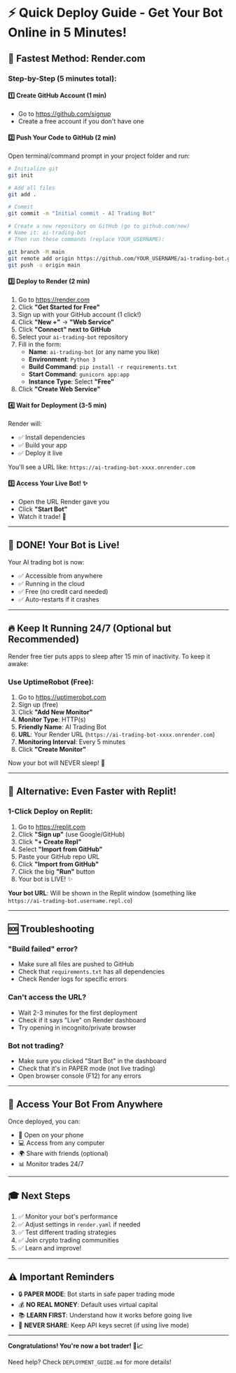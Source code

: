 # ⚡ Quick Deploy Guide - Get Your Bot Online in 5 Minutes!

## 🎯 Fastest Method: Render.com

### Step-by-Step (5 minutes total):

#### 1️⃣ **Create GitHub Account** (1 min)
- Go to https://github.com/signup
- Create a free account if you don't have one

#### 2️⃣ **Push Your Code to GitHub** (2 min)
Open terminal/command prompt in your project folder and run:

```bash
# Initialize git
git init

# Add all files
git add .

# Commit
git commit -m "Initial commit - AI Trading Bot"

# Create a new repository on GitHub (go to github.com/new)
# Name it: ai-trading-bot
# Then run these commands (replace YOUR_USERNAME):

git branch -M main
git remote add origin https://github.com/YOUR_USERNAME/ai-trading-bot.git
git push -u origin main
```

#### 3️⃣ **Deploy to Render** (2 min)

1. Go to https://render.com
2. Click **"Get Started for Free"**
3. Sign up with your GitHub account (1 click!)
4. Click **"New +"** → **"Web Service"**
5. Click **"Connect" next to GitHub**
6. Select your `ai-trading-bot` repository
7. Fill in the form:
   - **Name**: `ai-trading-bot` (or any name you like)
   - **Environment**: `Python 3`
   - **Build Command**: `pip install -r requirements.txt`
   - **Start Command**: `gunicorn app:app`
   - **Instance Type**: Select **"Free"**
8. Click **"Create Web Service"**

#### 4️⃣ **Wait for Deployment** (3-5 min)
Render will:
- ✅ Install dependencies
- ✅ Build your app
- ✅ Deploy it live

You'll see a URL like: `https://ai-trading-bot-xxxx.onrender.com`

#### 5️⃣ **Access Your Live Bot!** ✨
- Open the URL Render gave you
- Click **"Start Bot"**
- Watch it trade! 🚀

---

## 🎉 DONE! Your Bot is Live!

Your AI trading bot is now:
- ✅ Accessible from anywhere
- ✅ Running in the cloud
- ✅ Free (no credit card needed)
- ✅ Auto-restarts if it crashes

---

## 🔥 Keep It Running 24/7 (Optional but Recommended)

Render free tier puts apps to sleep after 15 min of inactivity. To keep it awake:

### Use UptimeRobot (Free):
1. Go to https://uptimerobot.com
2. Sign up (free)
3. Click **"Add New Monitor"**
4. **Monitor Type**: HTTP(s)
5. **Friendly Name**: AI Trading Bot
6. **URL**: Your Render URL (`https://ai-trading-bot-xxxx.onrender.com`)
7. **Monitoring Interval**: Every 5 minutes
8. Click **"Create Monitor"**

Now your bot will NEVER sleep! 🎯

---

## 🌟 Alternative: Even Faster with Replit!

### 1-Click Deploy on Replit:
1. Go to https://replit.com
2. Click **"Sign up"** (use Google/GitHub)
3. Click **"+ Create Repl"**
4. Select **"Import from GitHub"**
5. Paste your GitHub repo URL
6. Click **"Import from GitHub"**
7. Click the big **"Run"** button
8. Your bot is LIVE! ✨

**Your bot URL**: Will be shown in the Replit window (something like `https://ai-trading-bot.username.repl.co`)

---

## 🆘 Troubleshooting

### "Build failed" error?
- Make sure all files are pushed to GitHub
- Check that `requirements.txt` has all dependencies
- Check Render logs for specific errors

### Can't access the URL?
- Wait 2-3 minutes for the first deployment
- Check if it says "Live" on Render dashboard
- Try opening in incognito/private browser

### Bot not trading?
- Make sure you clicked "Start Bot" in the dashboard
- Check that it's in PAPER mode (not live trading)
- Open browser console (F12) for any errors

---

## 📱 Access Your Bot From Anywhere

Once deployed, you can:
- 📱 Open on your phone
- 💻 Access from any computer
- 🌍 Share with friends (optional)
- 📊 Monitor trades 24/7

---

## 🎓 Next Steps

1. ✅ Monitor your bot's performance
2. ✅ Adjust settings in `render.yaml` if needed
3. ✅ Test different trading strategies
4. ✅ Join crypto trading communities
5. ✅ Learn and improve!

---

## ⚠️ Important Reminders

- 🔒 **PAPER MODE**: Bot starts in safe paper trading mode
- 💰 **NO REAL MONEY**: Default uses virtual capital
- 📚 **LEARN FIRST**: Understand how it works before going live
- 🔐 **NEVER SHARE**: Keep API keys secret (if using live mode)

---

**Congratulations! You're now a bot trader! 🚀📈**

Need help? Check `DEPLOYMENT_GUIDE.md` for more details!

